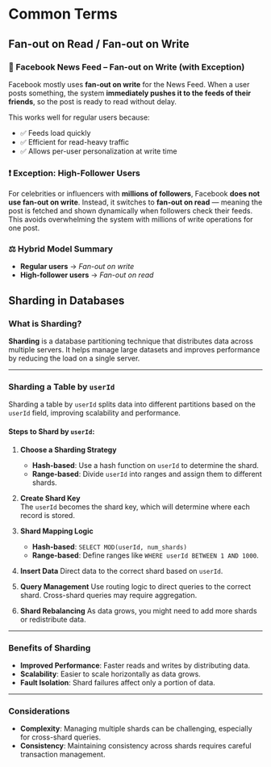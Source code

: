 # Common Terms 

## Fan-out on Read / Fan-out on Write

### 📱 Facebook News Feed – Fan-out on Write (with Exception)

Facebook mostly uses **fan-out on write** for the News Feed. When a user posts something, the system **immediately pushes it to the feeds of their friends**, so the post is ready to read without delay.

This works well for regular users because:

- ✅ Feeds load quickly  
- ✅ Efficient for read-heavy traffic  
- ✅ Allows per-user personalization at write time  

### ❗ Exception: High-Follower Users

For celebrities or influencers with **millions of followers**, Facebook **does not use fan-out on write**. Instead, it switches to **fan-out on read** — meaning the post is fetched and shown dynamically when followers check their feeds. This avoids overwhelming the system with millions of write operations for one post.

### ⚖️ Hybrid Model Summary

- **Regular users** → *Fan-out on write*  
- **High-follower users** → *Fan-out on read*




## Sharding in Databases

### What is Sharding?

**Sharding** is a database partitioning technique that distributes data across multiple servers. It helps manage large datasets and improves performance by reducing the load on a single server.

---

### Sharding a Table by `userId`

Sharding a table by `userId` splits data into different partitions based on the `userId` field, improving scalability and performance.

#### Steps to Shard by `userId`:

1. **Choose a Sharding Strategy**  
   - **Hash-based**: Use a hash function on `userId` to determine the shard.
   - **Range-based**: Divide `userId` into ranges and assign them to different shards.

2. **Create Shard Key**  
   The `userId` becomes the shard key, which will determine where each record is stored.

3. **Shard Mapping Logic**
   - **Hash-based**: `SELECT MOD(userId, num_shards)`
   - **Range-based**: Define ranges like `WHERE userId BETWEEN 1 AND 1000`.

4. **Insert Data**
   Direct data to the correct shard based on `userId`.

5. **Query Management**
   Use routing logic to direct queries to the correct shard. Cross-shard queries may require aggregation.

6. **Shard Rebalancing**
   As data grows, you might need to add more shards or redistribute data.

---

### Benefits of Sharding

- **Improved Performance**: Faster reads and writes by distributing data.
- **Scalability**: Easier to scale horizontally as data grows.
- **Fault Isolation**: Shard failures affect only a portion of data.

---

### Considerations

- **Complexity**: Managing multiple shards can be challenging, especially for cross-shard queries.
- **Consistency**: Maintaining consistency across shards requires careful transaction management.

